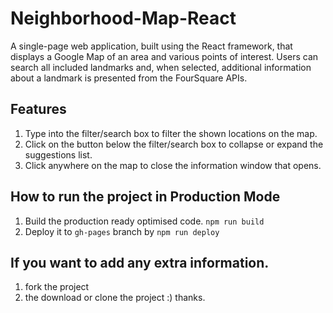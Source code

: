 # Neighborhood-Map-React
A single-page web application, built using the React framework, that displays a Google Map of an area and various points of interest. Users can search all included landmarks and, when selected, additional information about a landmark is presented from the FourSquare APIs.


## Features

1. Type into the filter/search box to filter the shown locations on the map.
2. Click on the button below the filter/search box to collapse or expand the suggestions list.
3. Click anywhere on the map to close the information window that opens.

## How to run the project in Production Mode

1. Build the production ready optimised code. `npm run build`
2. Deploy it to `gh-pages` branch by `npm run deploy`

## If you want to add any extra information.
1. fork the project 
2. the download or clone the project :) thanks.
